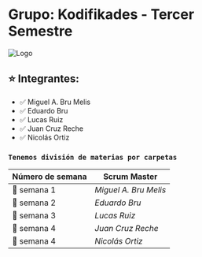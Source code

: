 # Grupo: Kodifikades - Tercer Semestre

![Logo](https://i.ibb.co/xMz2fWW/Logo-Grupo.png)

## :star: Integrantes:
- :white_check_mark: Miguel A. Bru Melis <br>
- :white_check_mark: Eduardo Bru <br>
- :white_check_mark: Lucas Ruiz <br>
- :white_check_mark: Juan Cruz Reche <br>
- :white_check_mark: Nicolás Ortiz <br>

###  `Tenemos división de materias por carpetas`

| **Número de semana** | **Scrum Master** |
| ---- | ---- |
| :pencil: semana 1 | *Miguel A. Bru Melis* |
| :pencil: semana 2 | *Eduardo Bru* |
| :pencil: semana 3 | *Lucas Ruiz* |
| :pencil: semana 4 | *Juan Cruz Reche* |
| :pencil: semana 4 | *Nicolás Ortiz* |
